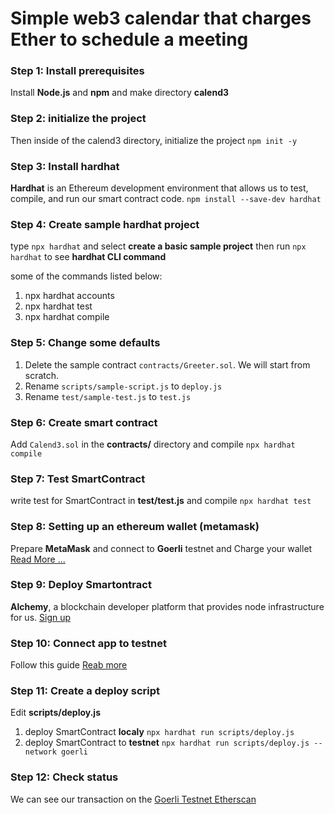 # Simple web3 calendar that charges Ether to schedule a meeting

### Step 1: Install prerequisites
Install __Node.js__ and __npm__ and make directory __calend3__
### Step 2: initialize the project
Then inside of the calend3 directory, initialize the project ```npm init -y```
### Step 3: Install hardhat
__Hardhat__ is an Ethereum development environment that allows us to test, compile, and run our smart contract code. ```npm install --save-dev hardhat```
### Step 4: Create sample hardhat project
type ```npx hardhat``` and select __create a basic sample project__ then run ```npx hardhat``` to see __hardhat CLI command__

some of the commands listed below:
1. npx hardhat accounts
2. npx hardhat test
3. npx hardhat compile

### Step 5: Change some defaults
1. Delete the sample contract ```contracts/Greeter.sol```. We will start from scratch.
2. Rename ```scripts/sample-script.js``` to ```deploy.js```
3. Rename ```test/sample-test.js``` to ```test.js```
### Step 6: Create smart contract
Add ```Calend3.sol``` in the __contracts/__ directory and compile ```npx hardhat compile```
### Step 7: Test SmartContract
write test for SmartContract in __test/test.js__ and compile ```npx hardhat test```
### Step 8: Setting up an ethereum wallet (metamask)
Prepare __MetaMask__ and connect to __Goerli__ testnet and Charge your wallet [Read More ...](https://hackingthemarkets.com/posts/calend3-metamask/)
### Step 9: Deploy Smartontract
__Alchemy__, a blockchain developer platform that provides node infrastructure for us. [Sign up](https://www.alchemy.com/)
### Step 10: Connect app to testnet 
Follow this guide [Reab more](https://hackingthemarkets.com/posts/calend3-alchemy/)
### Step 11: Create a deploy script
Edit __scripts/deploy.js__ 
1. deploy SmartContract __localy__ ```npx hardhat run scripts/deploy.js```
2. deploy SmartContract to __testnet__ ```npx hardhat run scripts/deploy.js --network goerli```
### Step 12: Check status
We can see our transaction on the [Goerli Testnet Etherscan](https://goerli.etherscan.io/)



